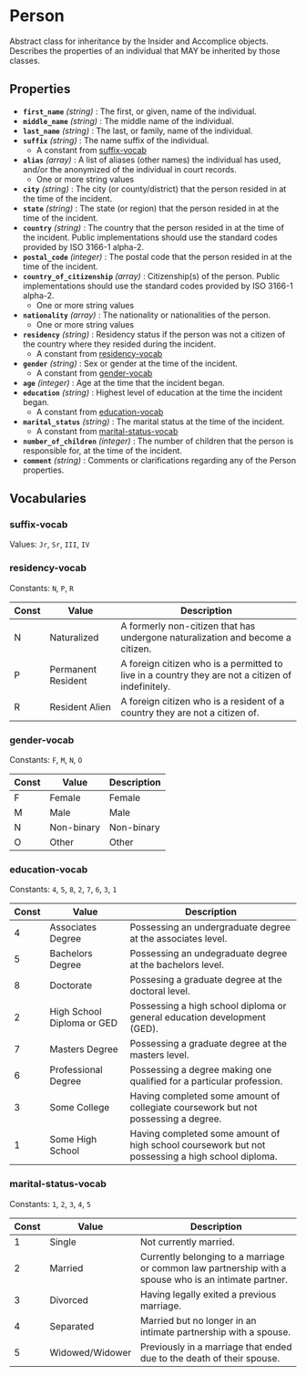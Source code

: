 # Person

Abstract class for inheritance by the Insider and Accomplice objects. Describes the properties of an individual that MAY be inherited by those classes.

## Properties

- **`first_name`** *(string)* : The first, or given, name of the individual.
- **`middle_name`** *(string)* : The middle name of the individual.
- **`last_name`** *(string)* : The last, or family, name of the individual.
- **`suffix`** *(string)* : The name suffix of the individual.
	- A constant from [suffix-vocab](#suffix-vocab)
- **`alias`** *(array)* : A list of aliases (other names) the individual has used, and/or the anonymized of the individual in court records.
	- One or more string values
- **`city`** *(string)* : The city (or county/district) that the person resided in at the time of the incident.
- **`state`** *(string)* : The state (or region) that the person resided in at the time of the incident.
- **`country`** *(string)* : The country that the person resided in at the time of the incident. Public implementations should use the standard codes provided by ISO 3166-1 alpha-2.
- **`postal_code`** *(integer)* : The postal code that the person resided in at the time of the incident.
- **`country_of_citizenship`** *(array)* : Citizenship(s) of the person. Public implementations should use the standard codes provided by ISO 3166-1 alpha-2.
	- One or more string values
- **`nationality`** *(array)* : The nationality or nationalities of the person.
	- One or more string values
- **`residency`** *(string)* : Residency status if the person was not a citizen of the country where they resided during the incident.
	- A constant from [residency-vocab](#residency-vocab)
- **`gender`** *(string)* : Sex or gender at the time of the incident.
	- A constant from [gender-vocab](#gender-vocab)
- **`age`** *(integer)* : Age at the time that the incident began.
- **`education`** *(string)* : Highest level of education at the time the incident began.
	- A constant from [education-vocab](#education-vocab)
- **`marital_status`** *(string)* : The marital status at the time of the incident.
	- A constant from [marital-status-vocab](#marital-status-vocab)
- **`number_of_children`** *(integer)* : The number of children that the person is responsible for, at the time of the incident.
- **`comment`** *(string)* : Comments or clarifications regarding any of the Person properties.

## Vocabularies

### suffix-vocab

Values: `Jr`, `Sr`, `III`, `IV`


### residency-vocab

Constants: `N`, `P`, `R`

| Const | Value | Description |
| --- | --- | --- |
| N | Naturalized | A formerly non-citizen that has undergone naturalization and become a citizen.|
| P | Permanent Resident | A foreign citizen who is a permitted to live in a country they are not a citizen of indefinitely.|
| R | Resident Alien | A foreign citizen who is a resident of a country they are not a citizen of.|

### gender-vocab

Constants: `F`, `M`, `N`, `O`

| Const | Value | Description |
| --- | --- | --- |
| F | Female | Female|
| M | Male | Male|
| N | Non-binary | Non-binary|
| O | Other | Other|

### education-vocab

Constants: `4`, `5`, `8`, `2`, `7`, `6`, `3`, `1`

| Const | Value | Description |
| --- | --- | --- |
| 4 | Associates Degree | Possessing an undergraduate degree at the associates level.|
| 5 | Bachelors Degree | Possessing an undegraduate degree at the bachelors level.|
| 8 | Doctorate | Possesing a graduate degree at the doctoral level.|
| 2 | High School Diploma or GED | Possessing a high school diploma or general education development (GED).|
| 7 | Masters Degree | Possessing a graduate degree at the masters level.|
| 6 | Professional Degree | Possessing a degree making one qualified for a particular profession.|
| 3 | Some College | Having completed some amount of collegiate coursework but not possessing a degree.|
| 1 | Some High School | Having completed some amount of high school coursework but not possessing a high school diploma.|

### marital-status-vocab

Constants: `1`, `2`, `3`, `4`, `5`

| Const | Value | Description |
| --- | --- | --- |
| 1 | Single | Not currently married.|
| 2 | Married | Currently belonging to a marriage or common law partnership with a spouse who is an intimate partner.|
| 3 | Divorced | Having legally exited a previous marriage.|
| 4 | Separated | Married but no longer in an intimate partnership with a spouse.|
| 5 | Widowed/Widower | Previously in a marriage that ended due to the death of their spouse.|
